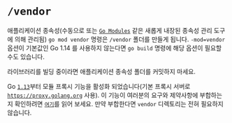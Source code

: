 # `/vendor`

애플리케이션 종속성(수동으로 또는 [`Go Modules`](https://github.com/golang/go/wiki/Modules) 같은 새롭게 내장된 종속성 관리 도구에 의해 관리됨)
`go mod vendor` 명령은 `/vendor` 폴더를 만들게 됩니다.
`-mod=vendor` 옵션이 기본값인 Go 1.14 를 사용하지 않는다면 `go build` 명령에 해당 옵션이 필요할 수도 있습니다.

라이브러리를 빌딩 중이라면 애플리케이션 종속성 폴더를 커밋하지 마세요.

Go [`1.13`](https://golang.org/doc/go1.13#modules)부터 모듈 프록시 기능을 활성화 되었습니다(기본 프록시 서버로 [`https://proxy.golang.org`](https://proxy.golang.org) 사용). 
이 기능이 여러분의 요구와 제약사항에 부합하는지 확인하려면 [`여기`](https://blog.golang.org/module-mirror-launch)를 읽어 보세요.
만약 부합한다면 `vendor` 디렉토리는 전혀 필요하지 않습니다.
